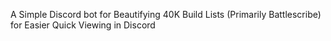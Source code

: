 A Simple Discord bot for Beautifying 40K Build Lists (Primarily Battlescribe) for Easier Quick Viewing in Discord